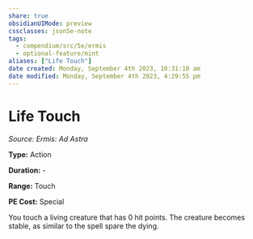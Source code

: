 ```yaml
---
share: true
obsidianUIMode: preview
cssclasses: json5e-note
tags:
  - compendium/src/5e/ermis
  - optional-feature/mint
aliases: ["Life Touch"]
date created: Monday, September 4th 2023, 10:31:10 am
date modified: Monday, September 4th 2023, 4:29:55 pm
---
```

# Life Touch

*Source: Ermis: Ad Astra* 

**Type:** Action

**Duration:** -

**Range:** Touch

**PE Cost:** Special

You touch a living creature that has 0 hit points. The creature becomes stable, as similar to the spell spare the dying.